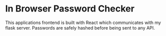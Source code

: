 # In Browser Password Checker
This applications frontend is built with React which communicates with my flask server. Passwords are safely hashed before being sent to any API.
